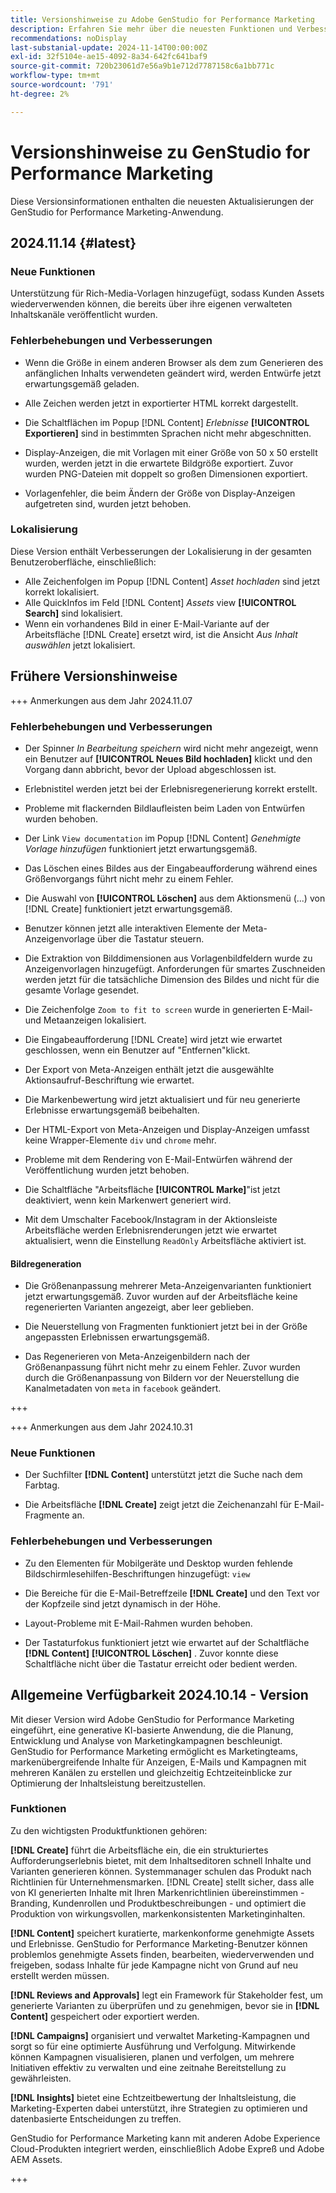 ```yaml
---
title: Versionshinweise zu Adobe GenStudio for Performance Marketing
description: Erfahren Sie mehr über die neuesten Funktionen und Verbesserungen von Adobe GenStudio for Performance Marketing.
recommendations: noDisplay
last-substanial-update: 2024-11-14T00:00:00Z
exl-id: 32f5104e-ae15-4092-8a34-642fc641baf9
source-git-commit: 720b23061d7e56a9b1e712d7787158c6a1bb771c
workflow-type: tm+mt
source-wordcount: '791'
ht-degree: 2%

---
```


# Versionshinweise zu GenStudio for Performance Marketing

Diese Versionsinformationen enthalten die neuesten Aktualisierungen der GenStudio for Performance Marketing-Anwendung.

## 2024.11.14 {#latest}

### Neue Funktionen

Unterstützung für Rich-Media-Vorlagen hinzugefügt, sodass Kunden Assets wiederverwenden können, die bereits über ihre eigenen verwalteten Inhaltskanäle veröffentlicht wurden. <!-- GS-6107 -->

### Fehlerbehebungen und Verbesserungen

* Wenn die Größe in einem anderen Browser als dem zum Generieren des anfänglichen Inhalts verwendeten geändert wird, werden Entwürfe jetzt erwartungsgemäß geladen. <!-- GS-7204 -->

* Alle Zeichen werden jetzt in exportierter HTML korrekt dargestellt. <!-- GS-7246 -->

* Die Schaltflächen im Popup [!DNL Content] _Erlebnisse_ **[!UICONTROL Exportieren]** sind in bestimmten Sprachen nicht mehr abgeschnitten. <!-- GS-6873 -->

* Display-Anzeigen, die mit Vorlagen mit einer Größe von 50 x 50 erstellt wurden, werden jetzt in die erwartete Bildgröße exportiert. Zuvor wurden PNG-Dateien mit doppelt so großen Dimensionen exportiert. <!-- GS-7192 -->

* Vorlagenfehler, die beim Ändern der Größe von Display-Anzeigen aufgetreten sind, wurden jetzt behoben. <!-- GS-7322 -->

### Lokalisierung

Diese Version enthält Verbesserungen der Lokalisierung in der gesamten Benutzeroberfläche, einschließlich:

* Alle Zeichenfolgen im Popup [!DNL Content] _Asset hochladen_ sind jetzt korrekt lokalisiert. <!-- GS-6872 6770 -->
* Alle QuickInfos im Feld [!DNL Content] _Assets_ view **[!UICONTROL Search]** sind lokalisiert. <!-- GS-6879 -->
* Wenn ein vorhandenes Bild in einer E-Mail-Variante auf der Arbeitsfläche [!DNL Create] ersetzt wird, ist die Ansicht _Aus Inhalt auswählen_ jetzt lokalisiert. <!-- GS-6906 -->

## Frühere Versionshinweise

+++ Anmerkungen aus dem Jahr 2024.11.07

### Fehlerbehebungen und Verbesserungen

* Der Spinner _In Bearbeitung speichern_ wird nicht mehr angezeigt, wenn ein Benutzer auf **[!UICONTROL Neues Bild hochladen]** klickt und den Vorgang dann abbricht, bevor der Upload abgeschlossen ist. <!-- GS-6780 -->

* Erlebnistitel werden jetzt bei der Erlebnisregenerierung korrekt erstellt. <!-- GS-7006 -->

* Probleme mit flackernden Bildlaufleisten beim Laden von Entwürfen wurden behoben. <!-- GS-5587 -->

* Der Link `View documentation` im Popup [!DNL Content] _Genehmigte Vorlage hinzufügen_ funktioniert jetzt erwartungsgemäß. <!-- GS-6881 -->

* Das Löschen eines Bildes aus der Eingabeaufforderung während eines Größenvorgangs führt nicht mehr zu einem Fehler. <!-- GS-7115 7009 -->

* Die Auswahl von **[!UICONTROL Löschen]** aus dem Aktionsmenü (...) von [!DNL Create] funktioniert jetzt erwartungsgemäß. <!-- GS-6871 -->

* Benutzer können jetzt alle interaktiven Elemente der Meta-Anzeigenvorlage über die Tastatur steuern. <!-- GS-4066 -->

* Die Extraktion von Bilddimensionen aus Vorlagenbildfeldern wurde zu Anzeigenvorlagen hinzugefügt. Anforderungen für smartes Zuschneiden werden jetzt für die tatsächliche Dimension des Bildes und nicht für die gesamte Vorlage gesendet. <!-- GS-6926 -->

* Die Zeichenfolge `Zoom to fit to screen` wurde in generierten E-Mail- und Metaanzeigen lokalisiert. <!-- GS-5063 -->

* Die Eingabeaufforderung [!DNL Create] wird jetzt wie erwartet geschlossen, wenn ein Benutzer auf &quot;Entfernen&quot;klickt. <!-- GS-5254 -->

* Der Export von Meta-Anzeigen enthält jetzt die ausgewählte Aktionsaufruf-Beschriftung wie erwartet. <!-- GS-6504 -->

* Die Markenbewertung wird jetzt aktualisiert und für neu generierte Erlebnisse erwartungsgemäß beibehalten. <!-- GS-6535 -->

* Der HTML-Export von Meta-Anzeigen und Display-Anzeigen umfasst keine Wrapper-Elemente `div` und `chrome` mehr. <!-- GS-7116 -->

* Probleme mit dem Rendering von E-Mail-Entwürfen während der Veröffentlichung wurden jetzt behoben. <!-- GS-6394 -->

* Die Schaltfläche &quot;Arbeitsfläche **[!UICONTROL Marke]**&quot;ist jetzt deaktiviert, wenn kein Markenwert generiert wird. <!-- GS-6429 -->

* Mit dem Umschalter Facebook/Instagram in der Aktionsleiste Arbeitsfläche werden Erlebnisrenderungen jetzt wie erwartet aktualisiert, wenn die Einstellung `ReadOnly` Arbeitsfläche aktiviert ist. <!-- GS-7039 -->

#### Bildregeneration

* Die Größenanpassung mehrerer Meta-Anzeigenvarianten funktioniert jetzt erwartungsgemäß. Zuvor wurden auf der Arbeitsfläche keine regenerierten Varianten angezeigt, aber leer geblieben. <!-- GS-7010 -->

* Die Neuerstellung von Fragmenten funktioniert jetzt bei in der Größe angepassten Erlebnissen erwartungsgemäß. <!-- GS-6836 -->

* Das Regenerieren von Meta-Anzeigenbildern nach der Größenanpassung führt nicht mehr zu einem Fehler. Zuvor wurden durch die Größenanpassung von Bildern vor der Neuerstellung die Kanalmetadaten von `meta` in `facebook` <!-- GS-7042 --> geändert.

+++

+++ Anmerkungen aus dem Jahr 2024.10.31

### Neue Funktionen

* Der Suchfilter **[!DNL Content]** unterstützt jetzt die Suche nach dem Farbtag. <!-- GS-5501 -->

* Die Arbeitsfläche **[!DNL Create]** zeigt jetzt die Zeichenanzahl für E-Mail-Fragmente an. <!-- GS-5819 -->

### Fehlerbehebungen und Verbesserungen

* Zu den Elementen für Mobilgeräte und Desktop wurden fehlende Bildschirmlesehilfen-Beschriftungen hinzugefügt: `view` <!-- GS-5624 4729 -->

* Die Bereiche für die E-Mail-Betreffzeile **[!DNL Create]** und den Text vor der Kopfzeile sind jetzt dynamisch in der Höhe. <!-- GS-6258 -->

* Layout-Probleme mit E-Mail-Rahmen wurden behoben. <!-- GS-6631 -->

* Der Tastaturfokus funktioniert jetzt wie erwartet auf der Schaltfläche **[!DNL Content]** **[!UICONTROL Löschen]** . Zuvor konnte diese Schaltfläche nicht über die Tastatur erreicht oder bedient werden.  <!-- GS-4065 -->

## Allgemeine Verfügbarkeit 2024.10.14 - Version

Mit dieser Version wird Adobe GenStudio for Performance Marketing eingeführt, eine generative KI-basierte Anwendung, die die Planung, Entwicklung und Analyse von Marketingkampagnen beschleunigt. GenStudio for Performance Marketing ermöglicht es Marketingteams, markenübergreifende Inhalte für Anzeigen, E-Mails und Kampagnen mit mehreren Kanälen zu erstellen und gleichzeitig Echtzeiteinblicke zur Optimierung der Inhaltsleistung bereitzustellen.

### Funktionen

Zu den wichtigsten Produktfunktionen gehören:

**[!DNL Create]** führt die Arbeitsfläche ein, die ein strukturiertes Aufforderungserlebnis bietet, mit dem Inhaltseditoren schnell Inhalte und Varianten generieren können. Systemmanager schulen das Produkt nach Richtlinien für Unternehmensmarken. [!DNL Create] stellt sicher, dass alle von KI generierten Inhalte mit Ihren Markenrichtlinien übereinstimmen - Branding, Kundenrollen und Produktbeschreibungen - und optimiert die Produktion von wirkungsvollen, markenkonsistenten Marketinginhalten.

**[!DNL Content]** speichert kuratierte, markenkonforme genehmigte Assets und Erlebnisse. GenStudio for Performance Marketing-Benutzer können problemlos genehmigte Assets finden, bearbeiten, wiederverwenden und freigeben, sodass Inhalte für jede Kampagne nicht von Grund auf neu erstellt werden müssen.

**[!DNL Reviews and Approvals]** legt ein Framework für Stakeholder fest, um generierte Varianten zu überprüfen und zu genehmigen, bevor sie in **[!DNL Content]** gespeichert oder exportiert werden.

**[!DNL Campaigns]** organisiert und verwaltet Marketing-Kampagnen und sorgt so für eine optimierte Ausführung und Verfolgung. Mitwirkende können Kampagnen visualisieren, planen und verfolgen, um mehrere Initiativen effektiv zu verwalten und eine zeitnahe Bereitstellung zu gewährleisten.

**[!DNL Insights]** bietet eine Echtzeitbewertung der Inhaltsleistung, die Marketing-Experten dabei unterstützt, ihre Strategien zu optimieren und datenbasierte Entscheidungen zu treffen.

GenStudio for Performance Marketing kann mit anderen Adobe Experience Cloud-Produkten integriert werden, einschließlich Adobe Expreß und Adobe AEM Assets.

+++
